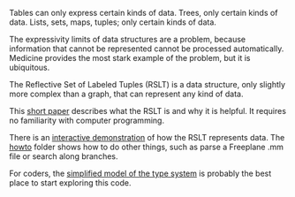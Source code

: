Tables can only express certain kinds of data. Trees, only certain kinds of data. Lists, sets, maps, tuples; only certain kinds of data.

The expressivity limits of data structures are a problem, because information that cannot be represented cannot be processed automatically. Medicine provides the most stark example of the problem, but it is ubiquitous.

The Reflective Set of Labeled Tuples (RSLT) is a data structure, only slightly more complex than a graph, that can represent any kind of data.

This [short paper](/introduction/the_rslt,_why_and_how/it.pdf) describes what the RSLT is and why it is helpful. It requires no familiarity with computer programming.

There is an [interactive demonstration](/introduction/demo.hs) of how the RSLT represents data. The [howto](/howto) folder shows how to do other things, such as parse a Freeplane .mm file or search along branches.

For coders, the [simplified model of the type system](/introduction/Minimal_Types.hs) is probably the best place to start exploring this code.